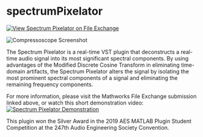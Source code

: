 # spectrumPixelator
[![View Spectrum Pixelator on File Exchange](https://www.mathworks.com/matlabcentral/images/matlab-file-exchange.svg)](https://www.mathworks.com/matlabcentral/fileexchange/72449-spectrum-pixelator)

![Compressoscope Screenshot](logo.png)

The Spectrum Pixelator is a real-time VST plugin that deconstructs a real-time audio signal into its most significant spectral components. By using advantages of the Modified Discrete Cosine Transform in eliminating time-domain artifacts, the Spectrum Pixelator alters the signal by isolating the most prominent spectral components of a signal and eliminating the remaining frequency components.

For more information, please visit the Mathworks File Exchange submission linked above, or watch this short demonstration video:<br>[![Spectrum Pixelator Demonstration](https://img.youtube.com/vi/tT46hXvSd8Q/0.jpg)](https://www.youtube.com/watch?v=tT46hXvSd8Q)

This plugin won the Silver Award in the 2019 AES MATLAB Plugin Student Competition at the 247th Audio Engineering Society Convention.
